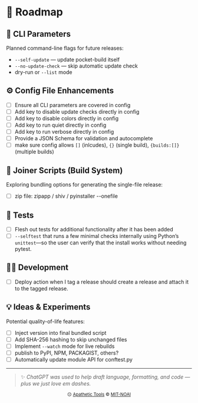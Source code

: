 # 🧭 Roadmap

## 🧰 CLI Parameters
Planned command-line flags for future releases:

- `--self-update` — update pocket-build itself  
- `--no-update-check` — skip automatic update check 
- dry-run or `--list` mode

## ⚙️ Config File Enhancements

- [ ] Ensure all CLI parameters are covered in config
- [ ] Add key to disable update checks directly in config
- [ ] Add key to disable colors directly in config
- [ ] Add key to run quiet directly in config
- [ ] Add key to run verbose directly in config
- [ ] Provide a JSON Schema for validation and autocomplete  
- [ ] make sure config allows `[]` (inlcudes), `{}` (single build), `{builds:[]}` (multiple builds)

## 🧩 Joiner Scripts (Build System)
Exploring bundling options for generating the single-file release:

- [ ] zip file: zipapp / shiv / pyinstaller --onefile

## 🧪 Tests
- [ ] Flesh out tests for additional functionality after it has been added
- [ ] `--selftest` that runs a few minimal checks internally using Python’s `unittest`—so the user can verify that the install works without needing pytest.

## 🧑‍💻 Development 
- [ ] Deploy action when I tag a release should create a release and attach it to the tagged release.

## 💡 Ideas & Experiments
Potential quality-of-life features:

- [ ] Inject version into final bundled script  
- [ ] Add SHA-256 hashing to skip unchanged files  
- [ ] Implement `--watch` mode for live rebuilds  
- [ ] publish to PyPI, NPM, PACKAGIST, others?
- [ ] Automatically update module API for conftest.py

---

> ✨ *ChatGPT was used to help draft language, formatting, and code — plus we just love em dashes.*

<p align="center">
  <sub>😐 <a href="https://apathetic-tools.github.io/">Apathetic Tools</a> © <a href="./LICENSE">MIT-NOAI</a></sub>
</p>
